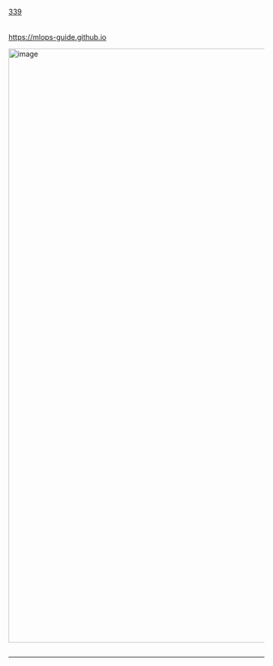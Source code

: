 [339](https://github.com/guilhermeprokisch/guilherme/issues/339) 
###### 

https://mlops-guide.github.io


<img width="1169" alt="image" src="https://github.com/guilhermeprokisch/guilherme/assets/12011070/d6d43e85-99f5-4800-8888-a4022e5f8aa1">



![]()

-------------------------------------------------------------------------------

